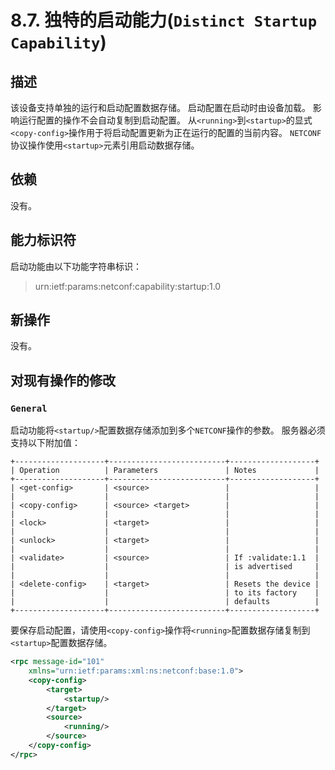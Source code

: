 # 8.7. 独特的启动能力(`Distinct Startup Capability`)

## 描述

该设备支持单独的运行和启动配置数据存储。 启动配置在启动时由设备加载。 影响运行配置的操作不会自动复制到启动配置。 从`<running>`到`<startup>`的显式`<copy-config>`操作用于将启动配置更新为正在运行的配置的当前内容。 `NETCONF`协议操作使用`<startup>`元素引用启动数据存储。

## 依赖

没有。

## 能力标识符

启动功能由以下功能字符串标识：

> urn:ietf:params:netconf:capability:startup:1.0

## 新操作

没有。

## 对现有操作的修改

### `General`

启动功能将`<startup/>`配置数据存储添加到多个`NETCONF`操作的参数。 服务器必须支持以下附加值：

```
+--------------------+--------------------------+-------------------+
| Operation          | Parameters               | Notes             |
+--------------------+--------------------------+-------------------+
| <get-config>       | <source>                 |                   |
|                    |                          |                   |
| <copy-config>      | <source> <target>        |                   |
|                    |                          |                   |
| <lock>             | <target>                 |                   |
|                    |                          |                   |
| <unlock>           | <target>                 |                   |
|                    |                          |                   |
| <validate>         | <source>                 | If :validate:1.1  |
|                    |                          | is advertised     |
|                    |                          |                   |
| <delete-config>    | <target>                 | Resets the device |
|                    |                          | to its factory    |
|                    |                          | defaults          |
+--------------------+--------------------------+-------------------+
```

要保存启动配置，请使用`<copy-config>`操作将`<running>`配置数据存储复制到`<startup>`配置数据存储。

```xml
<rpc message-id="101"
    xmlns="urn:ietf:params:xml:ns:netconf:base:1.0">
    <copy-config>
        <target>
            <startup/>
        </target>
        <source>
            <running/>
        </source>
    </copy-config>
</rpc>
```
